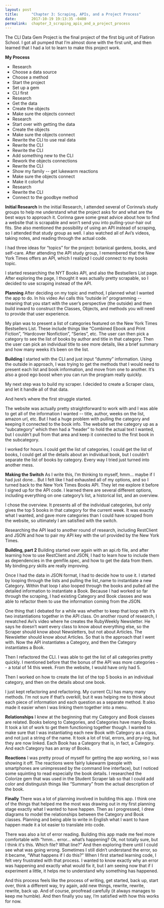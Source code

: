 ```yaml
---
layout: post
title:      "Chapter 3: Scraping, APIs, and a Project Process"
date:       2017-10-19 19:13:35 -0400
permalink:  chapter_3_scraping_apis_and_a_project_process
---
```



The CLI Data Gem Project is the final project of the first big unit of Flatiron School. I got all pumped that I’m almost done with the first unit, and then learned that I had a lot to learn to make this project work. 

**My Process**
* Research
* Choose a data source
* Choose a method
* Start the project
* Set up a gem
* CLI first
* Research
* Get the data
* Create the objects
* Make sure the objects connect
* Research
* Start over with getting the data
* Create the objects
* Make sure the objects connect
* Rewrite the CLI to use real data
* Rewrite the CLI
* Rewrite the CLI
* Add something new to the CLI
* Rework the objects connections
* Rewrite the CLI
* Show my family -- get lukewarm reactions
* Make sure the objects connect
* Make it colorful
* Research
* Rewrite the CLI
* Connect to the goodbye method

**Initial Research**
In the initial Research, I attended several of Corinna’s study groups to help me understand what the project asks for and what are the best ways to approach it. Corinna gave some great advice about how to find a website that is scrapable and won’t send you into pulling-your-hair out fits. She also mentioned the possibility of using an API instead of scraping, so I attended that study group as well. I also watched all of Avi’s videos, taking notes, and reading through the actual code. 

I had three ideas for “topics” for the project: botanical gardens, books, and self-care. After attending the API study group, I remembered that the New York Times offers an API, which I realized I could connect to my books topic. 

I started researching the NYT Books API, and also the Bestsellers List page. After exploring the page, I thought it was actually pretty scrapable, so I decided to use scraping instead of the API. 

**Planning**
After deciding on my topic and method, I planned what I wanted the app to do. In his video Avi calls this “outside in” programming -- meaning that you start with the user’s perspective (the outside) and then build inward to construct the Classes, Objects, and methods you will need to provide that user experience. 

My plan was to present a list of categories featured on the New York Times Bestsellers List. These include things like “Combined Ebook and Print Fiction”, “Hardcover Nonfiction”, “Series”, etc. The user can then pick a category to see the list of books by author and title in that category. Then the user can pick an individual title to see more details, like a brief summary and how many weeks it’s been on the list. 

**Building**
I started with the CLI and just input “dummy” information. Using the outside in approach, I was trying to get the methods that I would need to present each list and book information, and move from one to another. It’s also a good ego boost when you can run the program really quickly. 

My next step was to build my scraper. I decided to create a Scraper class, and let it handle all of that data. 

And here’s where the first struggle started. 

The website was actually pretty straightforward to work with and I was able to get all of the information I wanted -- title, author, weeks on the list, amazon url, etc. But I had a huge problem with pulling the category and keeping it connected to the book info. The website set the category up as a “subcategory” which then had a “header” to hold the actual text I wanted, but I couldn’t pull from that area and keep it connected to the first book in the subcategory. 

I worked for hours. I could get the list of categories, I could get the list of books, I could get all the details about an individual book, but I couldn’t separate the list of books by category. Every way I tried just turned into another mess. 

**Making the Switch**
As I write this, I’m thinking to myself, hmm… maybe if I had just done… But I felt like I had exhausted all of my options, and so I turned back to the New York Times Books API. They let me explore it before I signed up for the API code. I learned there are several different options, including everything on one category’s list, a historical list, and an overview. 

I chose the overview. It presents all of the individual categories, but only gives the top 5 books in that category for the current week. It was exactly what I wanted, and gave more categories than I could have scraped from the website, so ultimately I am satisfied with the switch. 

Researching the API lead to another round of research, including RestClient and JSON and how to pair my API key with the url provided by the New York Times. 

**Building, part 2**
Building started over again with an api.rb file, and after learning how to use RestClient and JSON, I had to learn how to include them as dependencies in the gemfile.spec, and how to get the data from them. My binding.pry skills are really improving. 

Once I had the data in JSON format, I had to decide how to use it. I started by looping through the lists and pulling the list_name to instantiate a new Category. Within that loop I also looped through the books and pulled all the detailed information to instantiate a Book. Because I had worked so far through the scraping, I had existing Category and Book classes and was able to refactor them to use the information coming from the JSON. 

One thing that I debated for a while was whether to keep that loop with it’s two instantiations together in the API class. On another round of research, I rewatched Avi’s video where he creates the RubyWeekly Newsletter. He says he doesn’t want every class to know about everything else, so the Scraper should know about Newsletters, but not about Articles. The Newsletter should know about Articles. So that is the approach that I went with. Now the API instantiates a Category, and then the Category instantiates a Book. 

Then I refactored the CLI. I was able to get the list of all categories pretty quickly. I mentioned before that the bonus of the API was more categories -- a total of 14 this week. From the website, I would have only had 5. 

Then I worked on how to create the list of the top 5 books in an individual category, and then on the details about one book. 

I just kept refactoring and refactoring. My current CLI has many many methods. I’m not sure if that’s overkill, but it was helping me to think about each piece of information and each question as a separate method. It also made it easier when I was linking them together into a menu. 

**Relationships**
I knew at the beginning that my Category and Book classes are related. Books belong to Categories, and Categories have many Books. It took a lot of work to get them functioning together though. I wanted to make sure that I was instantiating each new Book with Category as a class, and not just a string of the name. It took a lot of trial, errors, and pry-ing, but they are now linked. Each Book has a Category that is, in fact, a Category. And each Category has an array of Books. 

**Reactions**
I was pretty proud of myself for getting the app working, so I was showing it off. The reactions were fairly lukewarm (people with smartphones are unimpressed by the command line interface), but I noticed some squinting to read especially the book details. I researched the Colorize gem that was used in the Student Scraper lab so that I could add color and distinguish things like “Summary” from the actual description of the book. 

**Finally**
There was a lot of planning involved in building this app. I think one of the things that helped me the most was drawing out in my first planning stage exactly what I wanted to have happen. Then as I progressed, I drew diagrams to model the relationships between the Category and Book classes. Planning and being able to write in English what I want to have happen made it a lot easier to translate into code. 

There was also a lot of error reading. Building this app made me feel more comfortable with “hmm… error… what’s happening? Ok, not totally sure, but I think it's this. Which file? What line?” And then exploring there until I could see what was going wrong. Sometimes I still didn’t understand the error, so it became, “What happens if I do this?” When I first started learning code, I felt very frustrated with that process. I wanted to know exactly why an error was happening and exactly what would fix it, but I am seeing now that if I experiment a little, it helps me to understand why something has happened. 

And this process feels like the process of writing, get started, back up, start over, think a different way, try again, add new things, rewrite, rewrite, rewrite, back up. And of course, proofread carefully (it always manages to keep me humble). And then finally you say, I’m satisfied with how this works for now. 

